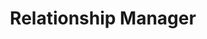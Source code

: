 ---
name: Taylor Aldredge
id: taylor-aldredge
numberId: 6
title: Relationship Manager
bio: Taylor is a sagittarius who likes handstands, CrossFit and talking all about business development with companies that love helping their customers.
areas:
contact: { email: ta@eastcoastproduct.com, linkedin: http://linkedin.com/in/tayloraldredge, twitter: http://twitter.com/tayloraldredge }
---